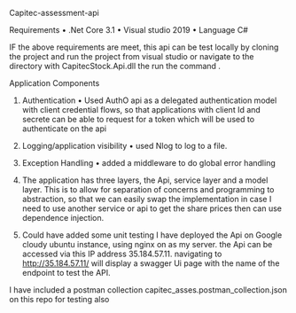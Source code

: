 Capitec-assessment-api

Requirements
•	.Net Core 3.1
•	 Visual studio 2019
•	Language C#
 
 IF the above requirements are meet, this api can be test locally by cloning the project and run the project from visual studio or navigate to the directory with CapitecStock.Api.dll the run the command <dotnet CapitecStock.Api.dll>.
  
 Application Components
 
 1) Authentication
•	Used AuthO api as a delegated authentication model with client credential flows, so that applications with client Id and secrete can be able to request for a token which will be used to authenticate on the api
 2) Logging/application visibility
•	used Nlog to log to a file.
 
 3) Exception Handling
•	added a middleware to do global error handling

 4) The application has three layers, the Api, service layer and a model layer. This is to allow for separation of concerns and programming to abstraction, so that we can easily swap the implementation in case I need to use another service or api to get the share prices then can use dependence injection.
5) Could have added some unit testing
I have deployed the Api on Google cloudy ubuntu instance, using nginx on  as my server. the Api can be accessed via this IP address 35.184.57.11. navigating to http://35.184.57.11/ will display a swagger Ui page with the name of the endpoint to test the API.

I have included a postman collection capitec_asses.postman_collection.json on this repo for testing also

